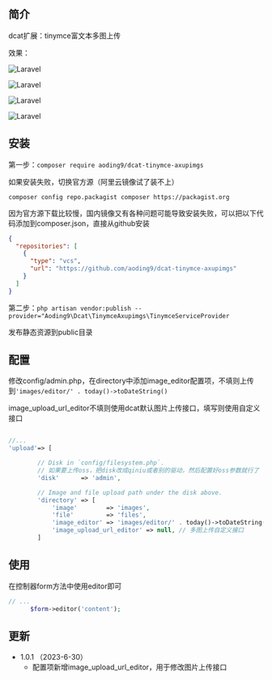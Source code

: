 ## 简介

dcat扩展：tinymce富文本多图上传

效果：

![Laravel](https://oss.tianwe.net/aoding9/0.png)

![Laravel](https://oss.tianwe.net/aoding9/1.png)

![Laravel](https://oss.tianwe.net/aoding9/2.png)

![Laravel](https://oss.tianwe.net/aoding9/3.png)

## 安装

第一步：`composer require aoding9/dcat-tinymce-axupimgs`

如果安装失败，切换官方源（阿里云镜像试了装不上）

`composer config repo.packagist composer https://packagist.org`

因为官方源下载比较慢，国内镜像又有各种问题可能导致安装失败，可以把以下代码添加到composer.json，直接从github安装
```json
{
  "repositories": [
    {
      "type": "vcs",
      "url": "https://github.com/aoding9/dcat-tinymce-axupimgs"
    }
  ]
}
```




第二步：`php artisan vendor:publish --provider="Aoding9\Dcat\TinymceAxupimgs\TinymceServiceProvider`

发布静态资源到public目录


## 配置

修改config/admin.php，在directory中添加image_editor配置项，不填则上传到`'images/editor/' . today()->toDateString()`

image_upload_url_editor不填则使用dcat默认图片上传接口，填写则使用自定义接口

```php

//...
'upload'=> [

        // Disk in `config/filesystem.php`.
        // 如果要上传oss，把disk改成qiniu或者别的驱动，然后配置好oss参数就行了
        'disk'      => 'admin',

        // Image and file upload path under the disk above.
        'directory' => [
            'image'        => 'images',
            'file'         => 'files',
            'image_editor' => 'images/editor/' . today()->toDateString(), // 多图上传的路径
            'image_upload_url_editor' => null, // 多图上传自定义接口
        ]

```




## 使用
在控制器form方法中使用editor即可
```php
// ...
      $form->editor('content');

```

## 更新

- 1.0.1 （2023-6-30）
  - 配置项新增image_upload_url_editor，用于修改图片上传接口